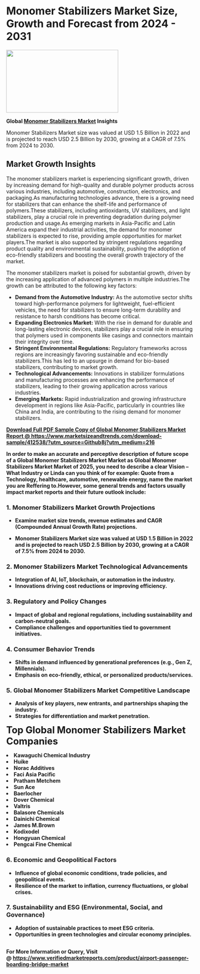 <H1>Monomer Stabilizers Market Size, Growth and Forecast from 2024 - 2031</H1><img class="aligncenter size-medium wp-image-584254" src="https://thirdeyenews.in/wp-content/uploads/2024/09/Global-Market-Research-300x168.jpeg" alt="" width="300" height="168" /><p><strong>Global&nbsp;<a href="https://www.marketsizeandtrends.com/download-sample/412538/?utm_source=Github8j?utm_medium=216">Monomer Stabilizers Market</a> Insights</strong></p><p>Monomer Stabilizers Market size was valued at USD 1.5 Billion in 2022 and is projected to reach USD 2.5 Billion by 2030, growing at a CAGR of 7.5% from 2024 to 2030.</p><p><h2>Market Growth Insights</h2> <p>The monomer stabilizers market is experiencing significant growth, driven by increasing demand for high-quality and durable polymer products across various industries, including automotive, construction, electronics, and packaging.As manufacturing technologies advance, there is a growing need for stabilizers that can enhance the shelf-life and performance of polymers.These stabilizers, including antioxidants, UV stabilizers, and light stabilizers, play a crucial role in preventing degradation during polymer production and usage.As emerging markets in Asia-Pacific and Latin America expand their industrial activities, the demand for monomer stabilizers is expected to rise, providing ample opportunities for market players.The market is also supported by stringent regulations regarding product quality and environmental sustainability, pushing the adoption of eco-friendly stabilizers and boosting the overall growth trajectory of the market.</p> <p><strong><a href="sample-download-link" target="_blank"></a></strong></p> <p>The monomer stabilizers market is poised for substantial growth, driven by the increasing application of advanced polymers in multiple industries.The growth can be attributed to the following key factors:</p> <ul> <li><strong>Demand from the Automotive Industry:</strong> As the automotive sector shifts toward high-performance polymers for lightweight, fuel-efficient vehicles, the need for stabilizers to ensure long-term durability and resistance to harsh conditions has become critical.</li> <li><strong>Expanding Electronics Market:</strong> With the rise in demand for durable and long-lasting electronic devices, stabilizers play a crucial role in ensuring that polymers used in components like casings and connectors maintain their integrity over time.</li> <li><strong>Stringent Environmental Regulations:</strong> Regulatory frameworks across regions are increasingly favoring sustainable and eco-friendly stabilizers.This has led to an upsurge in demand for bio-based stabilizers, contributing to market growth.</li> <li><strong>Technological Advancements:</strong> Innovations in stabilizer formulations and manufacturing processes are enhancing the performance of stabilizers, leading to their growing application across various industries.</li> <li><strong>Emerging Markets:</strong> Rapid industrialization and growing infrastructure development in regions like Asia-Pacific, particularly in countries like China and India, are contributing to the rising demand for monomer stabilizers.</li> </ul> <p><strong><a href="more-insights-link" target="_blank"></p><p><span class=""><strong>Download Full PDF Sample Copy of Global Monomer Stabilizers Market Report</strong> @ <a href="https://www.marketsizeandtrends.com/download-sample/412538/?utm_source=Github8j?utm_medium=216" target="_blank">https://www.marketsizeandtrends.com/download-sample/412538/?utm_source=Github8j?utm_medium=216</a></span></p><p>In order to make an accurate and perceptive description of future scope of a Global&nbsp;Monomer Stabilizers Market Market as Global&nbsp;Monomer Stabilizers Market Market of 2025, you need to describe a clear Vision &ndash; What Industry or Linda can you think of for example: Quote from a Technology, healthcare, automotive, renewable energy, name the market you are Reffering to.However, some general trends and factors usually impact market reports and their future outlook include:</p><h3>1.&nbsp;<strong>Monomer Stabilizers Market Growth Projections</strong></h3><ul><li>Examine market size trends, revenue estimates and CAGR (Compounded Annual Growth Rate) projections.</li><li><p>Monomer Stabilizers Market size was valued at USD 1.5 Billion in 2022 and is projected to reach USD 2.5 Billion by 2030, growing at a CAGR of 7.5% from 2024 to 2030.</p></li></ul><h3>2.&nbsp;<strong>Monomer Stabilizers Market Technological Advancements</strong></h3><ul><li>Integration of AI, IoT, blockchain, or automation in the industry.</li><li>Innovations driving cost reductions or improving efficiency.</li></ul><h3>3.&nbsp;<strong>Regulatory and Policy Changes</strong></h3><ul><li>Impact of global and regional regulations, including sustainability and carbon-neutral goals.</li><li>Compliance challenges and opportunities tied to government initiatives.</li></ul><h3>4.&nbsp;<strong>Consumer Behavior Trends</strong></h3><ul><li>Shifts in demand influenced by generational preferences (e.g., Gen Z, Millennials).</li><li>Emphasis on eco-friendly, ethical, or personalized products/services.</li></ul><h3>5.&nbsp;<strong>Global Monomer Stabilizers Market Competitive Landscape</strong></h3><ul><li>Analysis of key players, new entrants, and partnerships shaping the industry.</li><li>Strategies for differentiation and market penetration.</li></ul><p data-pm-slice="1 1 []"><span style="color: inherit; font-family: inherit; font-size: 25px;">Top Global Monomer Stabilizers Market Companies</span></p><div class="" data-test-id=""><p><li>Kawaguchi Chemical Industry</li><li> Huike</li><li> Norac Additives</li><li> Faci Asia Pacific</li><li> Pratham Metchem</li><li> Sun Ace</li><li> Baerlocher</li><li> Dover Chemical</li><li> Valtris</li><li> Balasore Chemicals</li><li> Dainichi Chemical</li><li> James M.Brown</li><li> Kodixodel</li><li> Hongyuan Chemical</li><li> Pengcai Fine Chemical</li></p></div><h3>6.&nbsp;<strong>Economic and Geopolitical Factors</strong></h3><ul><li>Influence of global economic conditions, trade policies, and geopolitical events.</li><li>Resilience of the market to inflation, currency fluctuations, or global crises.</li></ul><h3>7.&nbsp;<strong>Sustainability and ESG (Environmental, Social, and Governance)</strong></h3><ul><li>Adoption of sustainable practices to meet ESG criteria.</li><li>Opportunities in green technologies and circular economy principles.</li></ul><h2><strong style="font-size: 14px;">For More Information or Query, Visit @&nbsp;</strong><a style="background-color: #ffffff; font-size: 14px;" href="https://www.marketsizeandtrends.com/report/monomer-stabilizers-market/" target="_blank">https://www.verifiedmarketreports.com/product/airport-passenger-boarding-bridge-market</a></h2>